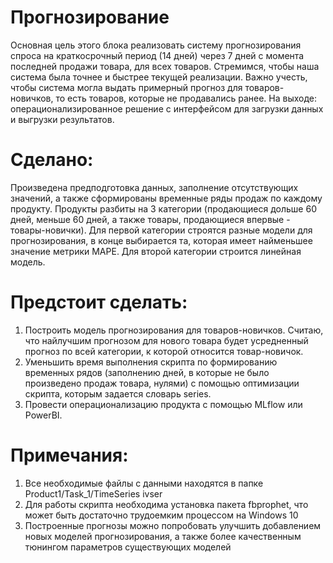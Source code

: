 # Прогнозирование    
Основная цель этого блока реализовать систему прогнозирования спроса на краткосрочный период (14 дней) через 7 дней с момента последней продажи товара, для всех товаров. Стремимся, чтобы наша система была точнее и быстрее текущей реализации. Важно учесть, чтобы система могла выдать примерный прогноз для товаров-новичков, то есть товаров, которые не продавались ранее. 
На выходе: операционализированное решение с интерфейсом для загрузки данных и выгрузки результатов. 
# Сделано:  
Произведена предподготовка данных, заполнение отсутствующих значений, а также сформированы временные ряды продаж по каждому продукту. Продукты разбиты на 3 категории (продающиеся дольше 60 дней, меньше 60 дней, а также товары, продающиеся впервые - товары-новички). Для первой категории строятся разные модели для прогнозирования, в конце выбирается та, которая имеет найменьшее значение метрики MAPE. Для второй категории строится линейная модель.
# Предстоит сделать:   
1) Построить модель прогнозирования для товаров-новичков. Считаю, что найлучшим прогнозом для нового товара будет усредненный прогноз по всей категории, к которой относится товар-новичок.
2) Уменьшить время выполнения скрипта по формированию временных рядов (заполнению дней, в которые не было произведено продаж товара, нулями) с помощью оптимизации скрипта, которым задается словарь series.
3) Провести операционализацию продукта с помощью MLflow или PowerBI.
# Примечания: 
1) Все необходимые файлы с данными находятся в папке Product1/Task_1/TimeSeries ivser
2) Для работы скрипта необходима установка пакета fbprophet, что может быть достаточно трудоемким процессом на Windows 10
3) Построенные прогнозы можно попробовать улучшить добавлением новых моделей прогнозирования, а также более качественным тюнингом параметров существующих моделей
